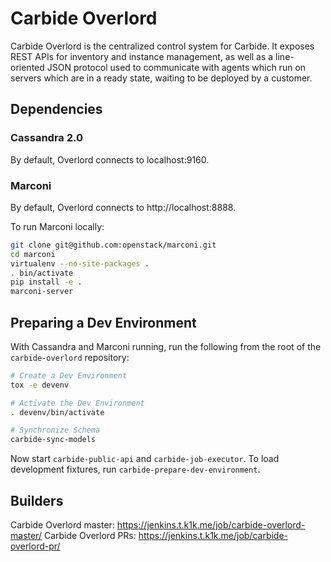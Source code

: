 # Carbide Overlord

Carbide Overlord is the centralized control system for Carbide. It exposes REST
APIs for inventory and instance management, as well as a line-oriented JSON
protocol used to communicate with agents which run on servers which are in a
ready state, waiting to be deployed by a customer.

## Dependencies

### Cassandra 2.0

By default, Overlord connects to localhost:9160.

### Marconi

By default, Overlord connects to http://localhost:8888.

To run Marconi locally:

```bash
git clone git@github.com:openstack/marconi.git
cd marconi
virtualenv --no-site-packages .
. bin/activate
pip install -e .
marconi-server
```

## Preparing a Dev Environment

With Cassandra and Marconi running, run the following from the root of the
`carbide-overlord` repository:

```bash
# Create a Dev Environment
tox -e devenv

# Activate the Dev Environment
. devenv/bin/activate

# Synchronize Schema
carbide-sync-models
```

Now start `carbide-public-api` and `carbide-job-executor`. To load development
fixtures, run `carbide-prepare-dev-environment`.

## Builders

Carbide Overlord master: https://jenkins.t.k1k.me/job/carbide-overlord-master/
Carbide Overlord PRs: https://jenkins.t.k1k.me/job/carbide-overlord-pr/
